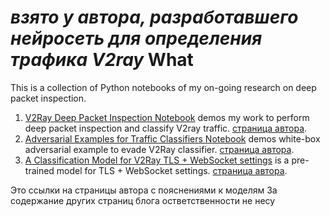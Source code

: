 *взято у автора, разработавшего нейросеть для определения трафика V2ray*
What
====

This is a collection of Python notebooks of my on-going research on deep packet inspection.

1. [V2Ray Deep Packet Inspection Notebook](https://github.com/rickyzhang82/V2Ray-Deep-Packet-Inspection/blob/master/V2Ray%20Deep%20Packet%20Inspection.ipynb) demos my work to perform deep packet inspection and classify V2ray traffic. [страница автора](https://fr33land.net/2020/01/18/we-are-fucked/).
1. [Adversarial Examples for Traffic Classifiers Notebook](https://github.com/rickyzhang82/V2Ray-Deep-Packet-Inspection/blob/master/Adversarial%20Examples%20for%20Traffic%20Classifiers.ipynb) demos white-box adversarial example to evade V2Ray classifier. [страница автора](https://fr33land.net/2020/02/12/white-box-adversarial-example/).
1. [A Classification Model for V2Ray TLS + WebSocket settings](https://github.com/rickyzhang82/V2Ray-Deep-Packet-Inspection/blob/master/model/v2ray_tls_ws_classifier_equal_sample.h5) is a pre-trained model for TLS + WebSocket settings. [страница автора](https://fr33land.net/2020/03/12/can-enable-tls-in-v2ray-help/).

Это ссылки на страницы автора с пояснениями к моделям
За содержание других страниц блога остветственности не несу
